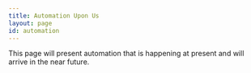```yaml
---
title: Automation Upon Us
layout: page
id: automation
---
```


This page will present automation that is happening at present and will arrive
in the near future.
